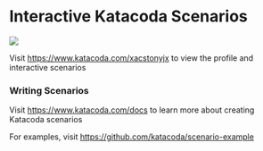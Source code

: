 # Interactive Katacoda Scenarios

[![](http://shields.katacoda.com/katacoda/xacstonyjx/count.svg)](https://www.katacoda.com/xacstonyjx "Get your profile on Katacoda.com")

Visit https://www.katacoda.com/xacstonyjx to view the profile and interactive scenarios

### Writing Scenarios
Visit https://www.katacoda.com/docs to learn more about creating Katacoda scenarios

For examples, visit https://github.com/katacoda/scenario-example

